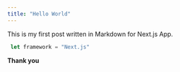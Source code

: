 ```yaml
---
title: "Hello World"
---
```


This is my first post written in Markdown for Next.js App.
```js
 let framework = "Next.js"
```
**Thank you**